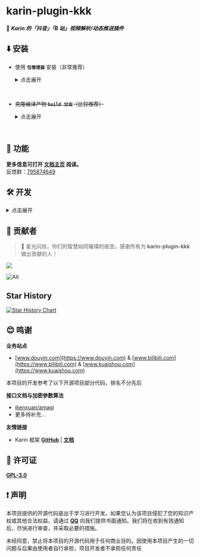 # karin-plugin-kkk

🦄 **_Karin 的「抖音」「B 站」视频解析/动态推送插件_**

## ⬇️ 安装

- 使用 **`包管理器`** 安装（非常推荐）
   <details>
   <summary>点击展开</summary>

  在 **Karin 根目录** 下运行<br />
  手动更新时更新也可以使用该命令
  ```sh
  pnpm add karin-plugin-kkk@latest -w
  ```

   </details>

<br />

- ~~克隆编译产物 **`build 分支`**（比较推荐）~~
   <details>
   <summary>点击展开</summary>

   由于上游框架 Karin 有全面拥抱 `包模块化` 的嫌疑，所以使用 git clone 安装的方法 **不再推荐**<br />
   若实在需使用该安装方法，请自行切换到 `build` 分支，安装教程不多赘述

   </details>

<br />

## 📖 功能

**更多信息可打开 [文档主页](https://ikenxuan.github.io/karin-plugin-kkk/) 阅读。**<br>
反馈群：[795874649](http://qm.qq.com/cgi-bin/qm/qr?_wv=1027&k=S8y6baEcSkO6TEO5kEdfgmJhz79Oxdw5&authKey=ficWQytHGz3KIv5i0HpGbEeMBpABBXfjEMYRzo3ZwMV%2B0Y5mq8cC0Yxbczfa904H&noverify=0&group_code=795874649)

## 🛠️ 开发

<details>
<summary>点击展开</summary>

1. [fork](https://github.com/ikenxuan/karin-plugin-kkk/fork) 本项目到自己的仓库
2. 克隆到本地

```sh
git clone https://github.com/你的GitHub用户名/karin-plugin-kkk.git
```

1. 初始化开发环境
以下命令同 `pnpm i`
```sh
pnpm run init
```

5. 启动开发环境
以下命令任选一个即可
```sh
pnpm dev    # tsx 直接运行，不自动重启
pnpm watch  # tsx 监听文件变化并自动重启
```

</details>

## 🌟 贡献者

> 🌟 星光闪烁，你们的智慧如同璀璨的夜空。感谢所有为 **karin-plugin-kkk** 做出贡献的人！

<a href="https://github.com/ikenxuan/karin-plugin-kkk/graphs/contributors">
  <img src="https://contrib.rocks/image?repo=ikenxuan/karin-plugin-kkk" />
</a>

![Alt](https://repobeats.axiom.co/api/embed/76efd64f02ce043df06e2cd21913a0981b87f069.svg 'Repobeats analytics image')

## Star History

<a href="https://star-history.com/#ikenxuan/karin-plugin-kkk&Date">
 <picture>
   <source media="(prefers-color-scheme: dark)" srcset="https://api.star-history.com/svg?repos=ikenxuan/karin-plugin-kkk&type=Date&theme=dark" />
   <source media="(prefers-color-scheme: light)" srcset="https://api.star-history.com/svg?repos=ikenxuan/karin-plugin-kkk&type=Date" />
   <img alt="Star History Chart" src="https://api.star-history.com/svg?repos=ikenxuan/karin-plugin-kkk&type=Date" />
 </picture>
</a>

## 😊 鸣谢

**业务站点**

- [www.douyin.com](https://www.douyin.com) & [www.bilibili.com](https://www.bilibili.com) & [www.kuaishou.com](https://www.kuaishou.com)

本项目的开发参考了以下开源项目部分代码，排名不分先后

**接口文档与加密参数算法**

- [ikenxuan/amagi](https://github.com/ikenxuan/amagi)
- 更多待补充...

**友情链接**

- Karin 框架 [**GitHub**](https://github.com/Karinjs/Karin) | [**文档**](https://karin.fun)

## 🧷 许可证

[**GPL-3.0**](./LICENSE)

## ❗ 声明

本项目提供的开源代码是出于学习进行开发。如果您认为该项目侵犯了您的知识产权或其他合法权益，请通过 **[<i class="fa-brands fa-qq fa-flip"></i> QQ](https://qm.qq.com/q/k6Up32hdWE)** 向我们提供书面通知。我们将在收到有效通知后，尽快进行审查，并采取必要的措施。

未经同意，禁止将本项目的开源代码用于任何商业目的。因使用本项目产生的一切问题与后果由使用者自行承担，项目开发者不承担任何责任
